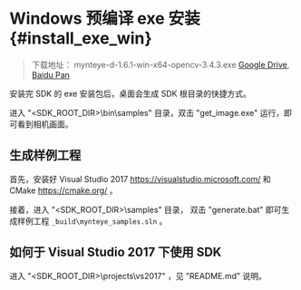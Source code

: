 # Windows 预编译 exe 安装 {#install_exe_win}

> 下载地址： mynteye-d-1.6.1-win-x64-opencv-3.4.3.exe [Google Drive](https://drive.google.com/open?id=1FQrRdpK51U43ihX5pVkMRUedtOOc0FNg), [Baidu Pan](https://pan.baidu.com/s/1GeeZ-4-DVyZJ2wUh0aknjQ)

安装完 SDK 的 exe 安装包后，桌面会生成 SDK 根目录的快捷方式。

进入 "<SDK_ROOT_DIR>\bin\samples" 目录，双击 "get_image.exe" 运行，即可看到相机画面。

## 生成样例工程

首先，安装好 Visual Studio 2017 <https://visualstudio.microsoft.com/> 和 CMake <https://cmake.org/> 。

接着，进入 "<SDK_ROOT_DIR>\samples" 目录， 双击 "generate.bat" 即可生成样例工程 `_build\mynteye_samples.sln` 。

## 如何于 Visual Studio 2017 下使用 SDK

进入 "<SDK_ROOT_DIR>\projects\vs2017" ，见 "README.md" 说明。
